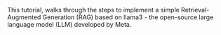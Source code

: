 This tutorial, walks through the steps to implement a simple Retrieval-Augmented Generation (RAG) based on llama3 - the open-source large language model (LLM) developed by Meta. 
